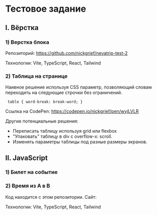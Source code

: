 
# Тестовое задание

## I. Вёрстка

### 1) Верстка блока

Репозиторий: https://github.com/nickgrief/nevatrip-test-2

Технологии: Vite, TypeScript, React, Tailwind

### 2) Таблица на странице

Наивное решение используя CSS параметр, позволяющий словам переходить на следующие строчки без ограничений.

` table {
    word-break: break-word;
}`

Ссылка на CodePen: https://codepen.io/nickgrief/pen/wvjLVLR

Другие потенциальные решения:
* Переписать таблицу используя grid или flexbox
* "Упаковать" таблицу в div с overflow-x: scroll. 
* Изменять параметры таблицы под разные размеры экранов.

## II. JavaScript

### 1) Билет на событие

### 2) Время из A в B

Код находится с этом репозитории.
Сайт: 

Технологии: Vite, TypeScript, React, Tailwind
